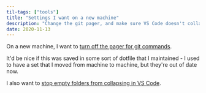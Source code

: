 ```yaml
---
til-tags: ["tools"]
title: "Settings I want on a new machine"
description: "Change the git pager, and make sure VS Code doesn't collapse empty files"
date: 2020-11-13
---
```


On a new machine, I want to [turn off the pager for git commands](https://stackoverflow.com/a/6986231). 

It'd be nice if this was saved in some sort of dotfile that I maintained - I used to have a set that I moved from machine to machine, but they're out of date now. 

I also want to [stop empty folders from collapsing in VS Code](https://stackoverflow.com/questions/59415299/vscode-disable-empty-folders-merge-collapse).


